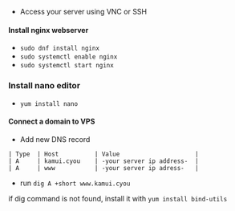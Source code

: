 - Access your server using VNC or SSH

#### Install nginx webserver

- `sudo dnf install nginx`
- `sudo systemctl enable nginx`
- `sudo systemctl start nginx`


### Install nano editor

- `yum install nano`


#### Connect a domain to VPS

- Add new DNS record
```
| Type  | Host          | Value                     |
| A     | kamui.cyou    | -your server ip address-  |
| A     | www           | -your server ip adress-   |
```

- run `dig A +short www.kamui.cyou`

if dig command is not found, install it with `yum install bind-utils`
